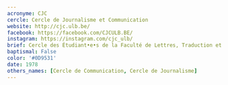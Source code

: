 ```yaml
---
acronyme: CJC
cercle: Cercle de Journalisme et Communication
website: http://cjc.ulb.be/
facebook: https://facebook.com/CJCULB.BE/
instagram: https://instagram.com/cjc_ulb/
brief: Cercle des Étudiant•e•s de la Faculté de Lettres, Traduction et Communication du Département des Sciences de l'Information et Communication
baptismal: False
color: '#0D9531'
date: 1978
others_names: [Cercle de Communication, Cercle de Journalisme]
---
```

